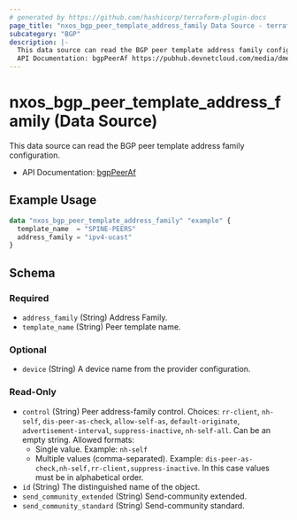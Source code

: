 ```yaml
---
# generated by https://github.com/hashicorp/terraform-plugin-docs
page_title: "nxos_bgp_peer_template_address_family Data Source - terraform-provider-nxos"
subcategory: "BGP"
description: |-
  This data source can read the BGP peer template address family configuration.
  API Documentation: bgpPeerAf https://pubhub.devnetcloud.com/media/dme-docs-10-2-2/docs/Routing%20and%20Forwarding/bgp:PeerAf/
---
```


# nxos_bgp_peer_template_address_family (Data Source)

This data source can read the BGP peer template address family configuration.

- API Documentation: [bgpPeerAf](https://pubhub.devnetcloud.com/media/dme-docs-10-2-2/docs/Routing%20and%20Forwarding/bgp:PeerAf/)

## Example Usage

```terraform
data "nxos_bgp_peer_template_address_family" "example" {
  template_name  = "SPINE-PEERS"
  address_family = "ipv4-ucast"
}
```

<!-- schema generated by tfplugindocs -->
## Schema

### Required

- `address_family` (String) Address Family.
- `template_name` (String) Peer template name.

### Optional

- `device` (String) A device name from the provider configuration.

### Read-Only

- `control` (String) Peer address-family control. Choices: `rr-client`, `nh-self`, `dis-peer-as-check`, `allow-self-as`, `default-originate`, `advertisement-interval`, `suppress-inactive`, `nh-self-all`. Can be an empty string. Allowed formats:
  - Single value. Example: `nh-self`
  - Multiple values (comma-separated). Example: `dis-peer-as-check,nh-self,rr-client,suppress-inactive`. In this case values must be in alphabetical order.
- `id` (String) The distinguished name of the object.
- `send_community_extended` (String) Send-community extended.
- `send_community_standard` (String) Send-community standard.


